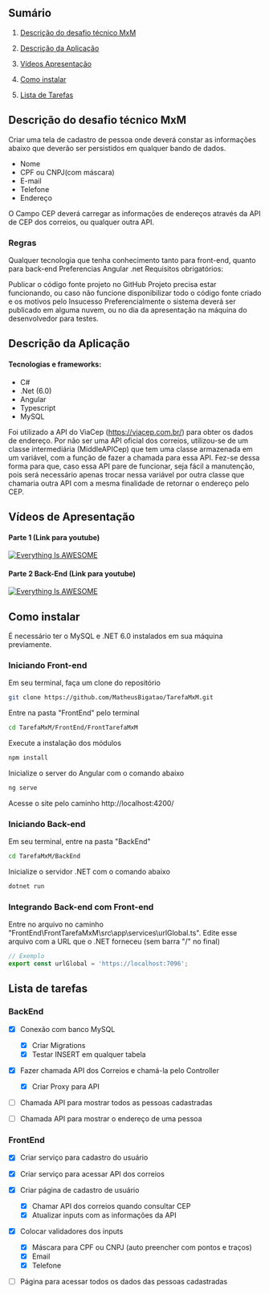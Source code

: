 ## Sumário
1. [Descrição do desafio técnico MxM](#descrição-do-desafio-técnico-mxmdesafio)

2. [Descrição da Aplicação](#descrição-da-aplicação)
3. [Vídeos Apresentação](#vídeos-de-apresentação)
4. [Como instalar](#como-instalar)
5. [Lista de Tarefas](#lista-de-tarefas)

## <a name="desafio"></a> Descrição do desafio técnico MxM
Criar uma tela de cadastro de pessoa onde deverá constar as informações abaixo que deverão ser persistidos em qualquer bando de dados.

- Nome
- CPF ou CNPJ(com máscara)
- E-mail
- Telefone
- Endereço

O Campo CEP deverá carregar as informações de endereços através da API de CEP dos correios, ou qualquer outra API.

### Regras

Qualquer tecnologia que tenha conhecimento tanto para front-end, quanto para back-end
Preferencias
Angular
.net
Requisitos obrigatórios:

Publicar o código fonte projeto no GitHub
Projeto precisa estar funcionando, ou caso não funcione disponibilizar todo o código fonte criado e os motivos pelo Insucesso
Preferencialmente o sistema deverá ser publicado em alguma nuvem, ou no dia da apresentação na máquina do desenvolvedor para testes.


## Descrição da Aplicação

#### Tecnologias e frameworks:
- C#
- .Net (6.0)
- Angular
- Typescript
- MySQL


Foi utilizado a API do ViaCep (https://viacep.com.br/) para obter os dados de endereço. Por não ser uma API oficial dos correios, utilizou-se de um classe intermediária (MiddleAPICep) que tem uma classe armazenada em um variável, com a função de fazer a chamada para essa API. Fez-se dessa forma para que, caso essa API pare de funcionar, seja fácil a manutenção, pois será necessário apenas trocar nessa variável por outra classe que chamaria outra API com a mesma finalidade de retornar o endereço pelo CEP.
## Vídeos de Apresentação

#### Parte 1 (Link para youtube)
[![Everything Is AWESOME](https://img.youtube.com/vi/wb7tlcakLtk/0.jpg)](https://www.youtube.com/watch?v=wb7tlcakLtk "Everything Is AWESOME")

#### Parte 2 Back-End (Link para youtube)
[![Everything Is AWESOME](https://img.youtube.com/vi/qp02UBNo78g/0.jpg)](https://www.youtube.com/watch?v=qp02UBNo78g "Everything Is AWESOME")

## Como instalar

É necessário ter o MySQL e .NET 6.0 instalados em sua máquina previamente.

### Iniciando Front-end
Em seu terminal, faça um clone do repositório
```bash
git clone https://github.com/MatheusBigatao/TarefaMxM.git
```
Entre na pasta "FrontEnd" pelo terminal
```bash
cd TarefaMxM/FrontEnd/FrontTarefaMxM
```
Execute a instalação dos módulos
```bash
npm install
```
Inicialize o server do Angular com o comando abaixo
```bash
ng serve
```
Acesse o site pelo caminho http://localhost:4200/

### Iniciando Back-end

Em seu terminal, entre na pasta "BackEnd"
```bash
cd TarefaMxM/BackEnd
```
Inicialize o servidor .NET com o comando abaixo
```bash
dotnet run
```

### Integrando Back-end com Front-end
Entre no arquivo no caminho "FrontEnd\FrontTarefaMxM\src\app\services\urlGlobal.ts".
Edite esse arquivo com a URL que o .NET forneceu (sem barra "/" no final)
```ts
// Exemplo
export const urlGlobal = 'https://localhost:7096'; 
```

## Lista de tarefas
### BackEnd
- [x] Conexão com banco MySQL
  - [x] Criar Migrations
  - [x] Testar INSERT em qualquer tabela
- [x] Fazer chamada API dos Correios e chamá-la pelo Controller
  - [x] Criar Proxy para API
- [ ] Chamada API para mostrar todos as pessoas cadastradas
- [ ] Chamada API para mostrar o endereço de uma pessoa
 

### FrontEnd
- [x] Criar serviço para cadastro do usuário
- [x] Criar serviço para acessar API dos correios
- [x] Criar página de cadastro de usuário
  - [x] Chamar API dos correios quando consultar CEP
  - [x] Atualizar inputs com as informações da API
- [x] Colocar validadores dos inputs
  - [X] Máscara para CPF ou CNPJ (auto preencher com pontos e traços)
  - [x] Email
  - [x] Telefone
- [ ] Página para acessar todos os dados das pessoas cadastradas

